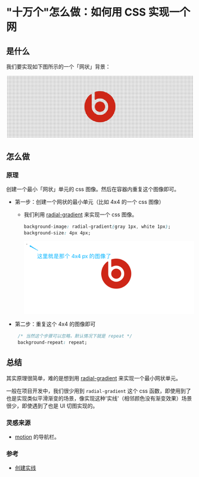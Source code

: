 # "十万个"怎么做：如何用 CSS 实现一个网

## 是什么

我们要实现如下图所示的一个「网状」背景：

[![img.png](../assets/imgs/img_3.png)](../examples/net.html)

## 怎么做

### 原理

创建一个最小「网状」单元的 css 图像。然后在容器内重复这个图像即可。

- 第一步：创建一个网状的最小单元（比如 4x4 的一个 css 图像）
  - 我们利用 [radial-gradient](https://developer.mozilla.org/zh-CN/docs/Web/CSS/gradient/radial-gradient()) 来实现一个 css 图像。
    ```css
    background-image: radial-gradient(gray 1px, white 1px);
    background-size: 4px 4px;
    ```

    [![img.png](../assets/imgs/img_4.png)](../examples/net.html)

- 第二步：重复这个 4x4 的图像即可
   ```css
    /* 当然这个步骤可以忽略，默认情况下就是 repeat */
    background-repeat: repeat;
   ```

## 总结

其实原理很简单，难的是想到用 [radial-gradient](https://developer.mozilla.org/zh-CN/docs/Web/CSS/gradient/radial-gradient()) 来实现一个最小网状单元。

一般在项目开发中，我们很少用到 `radial-gradient` 这个 css 函数，即使用到了也是实现类似平滑渐变的场景，像实现这种'实线'（相邻颜色没有渐变效果）场景很少，即使遇到了也是 UI 切图实现的。

### 灵感来源

* [motion](https://motion.dev/dom/timeline) 的导航栏。


### 参考

* [创建实线](https://developer.mozilla.org/en-US/docs/Web/CSS/CSS_Images/Using_CSS_gradients#creating_hard_lines)
